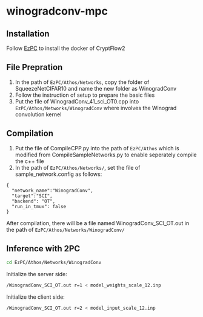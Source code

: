 # winogradconv-mpc

## Installation
Follow [EzPC](https://github.com/mpc-msri/EzPC/tree/master) to install the docker of CryptFlow2

## File Prepration
1. In the path of `EzPC/Athos/Networks`, copy the folder of SqueezeNetCIFAR10 and name the new folder as WinogradConv
2. Follow the instruction of setup to prepare the basic files
3. Put the file of WinogradConv_41_sci_OT0.cpp into `EzPC/Athos/Networks/WinogradConv` where involves the Winograd convolution kernel

## Compilation
1. Put the file of CompileCPP.py into the path of `EzPC/Athos` which is modified from CompileSampleNetworks.py to enable seperately compile the c++ file
2. In the path of `EzPC/Athos/Networks/`, set the file of sample_network.config as follows:
```config
{
  "network_name":"WinogradConv",
  "target":"SCI",
  "backend": "OT",
  "run_in_tmux": false 
}
```

After compilation, there will be a file named WinogradConv_SCI_OT.out in the path of `EzPC/Athos/Networks/WinogradConv/`

## Inference with 2PC
```bash
cd EzPC/Athos/Networks/WinogradConv
```

Initialize the server side:
```bash
/WinogradConv_SCI_OT.out r=1 < model_weights_scale_12.inp
```

Initialize the client side:
```bash
/WinogradConv_SCI_OT.out r=2 < model_input_scale_12.inp
```
